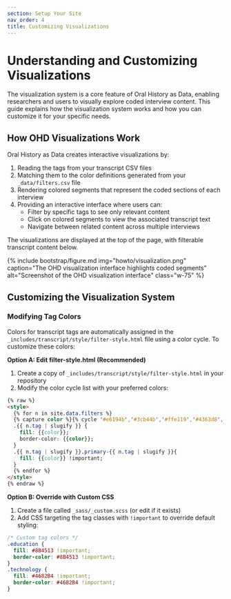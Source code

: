 ```yaml
---
section: Setup Your Site
nav_order: 4
title: Customizing Visualizations
---
```


# Understanding and Customizing Visualizations

The visualization system is a core feature of Oral History as Data, enabling researchers and users to visually explore coded interview content. This guide explains how the visualization system works and how you can customize it for your specific needs.

## How OHD Visualizations Work

Oral History as Data creates interactive visualizations by:

1. Reading the tags from your transcript CSV files
2. Matching them to the color definitions generated from your `_data/filters.csv` file
3. Rendering colored segments that represent the coded sections of each interview
4. Providing an interactive interface where users can:
   - Filter by specific tags to see only relevant content
   - Click on colored segments to view the associated transcript text
   - Navigate between related content across multiple interviews

The visualizations are displayed at the top of the page, with filterable transcript content below.

{% include bootstrap/figure.md img="howto/visualization.png" caption="The OHD visualization interface highlights coded segments" alt="Screenshot of the OHD visualization interface" class="w-75" %}

## Customizing the Visualization System

### Modifying Tag Colors

Colors for transcript tags are automatically assigned in the `_includes/transcript/style/filter-style.html` file using a color cycle. To customize these colors:

**Option A: Edit filter-style.html (Recommended)**

1. Create a copy of `_includes/transcript/style/filter-style.html` in your repository
2. Modify the color cycle list with your preferred colors:

```html
{% raw %}
<style>
  {% for n in site.data.filters %}
  {% capture color %}{% cycle '#e6194b','#3cb44b','#ffe119','#4363d8','#f58231','#911eb4','#46f0f0','#f032e6' %}{% endcapture %}
  .{{ n.tag | slugify }} { 
    fill: {{color}};
    border-color: {{color}};
  }
  .{{ n.tag | slugify }}.primary-{{ n.tag | slugify }}{ 
    fill: {{color}} !important;
  }
  {% endfor %}
</style>
{% endraw %}
```

**Option B: Override with Custom CSS**

1. Create a file called `_sass/_custom.scss` (or edit if it exists)
2. Add CSS targeting the tag classes with `!important` to override default styling:

```scss
/* Custom tag colors */
.education { 
  fill: #8B4513 !important;
  border-color: #8B4513 !important;
}
.technology {
  fill: #4682B4 !important;
  border-color: #4682B4 !important;
}
```
